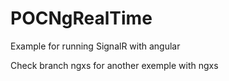# POCNgRealTime

Example for running SignalR with angular

Check branch ngxs for another exemple with ngxs
